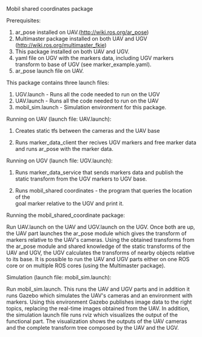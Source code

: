 Mobil shared coordinates package

Prerequisites:

1) ar_pose installed on UAV.(http://wiki.ros.org/ar_pose)
2) Multimaster package installed on both UAV and UGV (http://wiki.ros.org/multimaster_fkie)
2) This package installed on both UAV and UGV.
3) yaml file on UGV with the markers data, including UGV markers transform 
   to base of UGV (see marker_example.yaml).
4) ar_pose launch file on UAV.

This package contains three launch files:

1. UGV.launch - Runs all the code needed to run on the UGV
2. UAV.launch - Runs all the code needed to run on the UAV
3. mobil_sim.launch - Simulation environment for this package.

Running on UAV (launch file: UAV.launch):

1. Creates static tfs between the cameras and the UAV base

2. Runs marker_data_client ther recives UGV markers and free 
   marker data and runs ar_pose with the marker data.


Running on UGV (launch file: UGV.launch):

1) Runs marker_data_service that sends markers data and publish the static transform 
   from the UGV markers to UGV base.

2) Runs mobil_shared coordinates - the program that queries the location of the  
                                    goal marker relative to the UGV and print it.


Running the mobil_shared_coordinate package:

Run UAV.launch on the UAV and UGV.launch on the UGV. Once both are up, the UAV part launches the ar_pose module which gives the transform of markers relative to the UAV's cameras. Using the obtained transforms from the ar_pose module and shared knowledge of the static transforms of the UAV and UGV, the UGV calculates the transforms of nearby objects relative to its base. It is possible to run the UAV and UGV parts either on one ROS core or on multiple ROS cores (using the Multimaster package).


Simulation (launch file: mobil_sim.launch):

Run mobil_sim.launch. This runs the UAV and UGV parts and in addition it runs Gazebo which simulates the UAV's cameras and an environment with markers. Using this environment Gazebo publishes image data to the right topics, replacing the real-time images obtained from the UAV. In addition, the simulation launch file runs rviz which visualizes the output of the functional part. The visualization shows the outputs of the UAV cameras and the complete transform tree composed by the UAV and the UGV.
